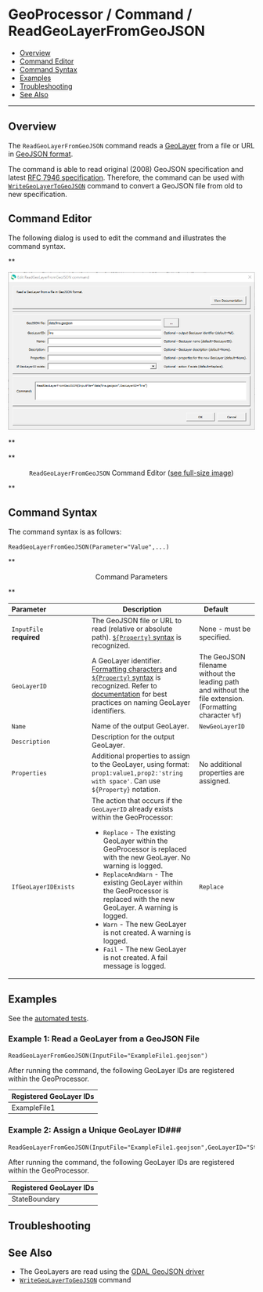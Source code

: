 # GeoProcessor / Command / ReadGeoLayerFromGeoJSON #

*   [Overview](#overview)
*   [Command Editor](#command-editor)
*   [Command Syntax](#command-syntax)
*   [Examples](#examples)
*   [Troubleshooting](#troubleshooting)
*   [See Also](#see-also)

-------------------------

## Overview ##

The `ReadGeoLayerFromGeoJSON` command reads a [GeoLayer](../../introduction/introduction.md#geolayer)
from a file or URL in [GeoJSON format](../../spatial-data-format-ref/GeoJSON/GeoJSON.md). 

The command is able to read original (2008) GeoJSON specification and
latest [RFC 7946 specification](https://tools.ietf.org/html/rfc7946).
Therefore, the command can be used with
[`WriteGeoLayerToGeoJSON`](../WriteGeoLayerToGeoJSON/WriteGeoLayerToGeoJSON.md)
command to convert a GeoJSON file from old to new specification.

## Command Editor ##

The following dialog is used to edit the command and illustrates the command syntax.

**<p style="text-align: center;">
![ReadGeoLayerFromGeoJSON](ReadGeoLayerFromGeoJSON.png)
</p>**

**<p style="text-align: center;">
`ReadGeoLayerFromGeoJSON` Command Editor (<a href="../ReadGeoLayerFromGeoJSON.png">see full-size image</a>)
</p>**

## Command Syntax ##

The command syntax is as follows:

```text
ReadGeoLayerFromGeoJSON(Parameter="Value",...)
```
**<p style="text-align: center;">
Command Parameters
</p>**

|**Parameter**&nbsp;&nbsp;&nbsp;&nbsp;&nbsp;&nbsp;&nbsp;&nbsp;&nbsp;&nbsp;&nbsp;&nbsp;&nbsp;&nbsp;&nbsp;&nbsp;&nbsp;&nbsp;&nbsp;&nbsp;&nbsp; | **Description** | **Default**&nbsp;&nbsp;&nbsp;&nbsp;&nbsp;&nbsp;&nbsp;&nbsp;&nbsp;&nbsp; |
| --------------|-----------------|----------------- |
| `InputFile`<br>**required**| The GeoJSON file or URL to read (relative or absolute path). [`${Property}` syntax](../../introduction/introduction.md#geoprocessor-properties-property) is recognized.| None - must be specified. |
| `GeoLayerID` | A GeoLayer identifier. [Formatting characters](../../introduction/introduction.md#geolayer-property-format-specifiers) and [`${Property}` syntax](../../introduction/introduction.md#geoprocessor-properties-property) is recognized. Refer to [documentation](../../best-practices/geolayer-identifiers.md) for best practices on naming GeoLayer identifiers.| The GeoJSON filename without the leading path and without the file extension. (Formatting character `%f`)|
| `Name` | Name of the output GeoLayer. | `NewGeoLayerID` |
| `Description` | Description for the output GeoLayer. | |
| `Properties` | Additional properties to assign to the GeoLayer, using format: `prop1:value1,prop2:'string with space'`.  Can use `${Property}` notation.  | No additional properties are assigned. |
| `IfGeoLayerIDExists` | The action that occurs if the `GeoLayerID` already exists within the GeoProcessor:<ul><li>`Replace` - The existing GeoLayer within the GeoProcessor is replaced with the new GeoLayer. No warning is logged.</li><li>`ReplaceAndWarn` - The existing GeoLayer within the GeoProcessor is replaced with the new GeoLayer. A warning is logged.</li><li>`Warn` - The new GeoLayer is not created. A warning is logged.</li><li>`Fail` - The new GeoLayer is not created. A fail message is logged.</li></ul> | `Replace` | 

## Examples ##

See the [automated tests](https://github.com/OpenWaterFoundation/owf-app-geoprocessor-python-test/tree/main/test/commands/ReadGeoLayerFromGeoJSON).

### Example 1: Read a GeoLayer from a GeoJSON File ###

```
ReadGeoLayerFromGeoJSON(InputFile="ExampleFile1.geojson")
```

After running the command, the following GeoLayer IDs are registered within the GeoProcessor. 

|Registered GeoLayer IDs|
|------|
|ExampleFile1|

### Example 2: Assign a Unique GeoLayer ID###

```
ReadGeoLayerFromGeoJSON(InputFile="ExampleFile1.geojson",GeoLayerID="StateBoundary")
```

After running the command, the following GeoLayer IDs are registered within the GeoProcessor. 

|Registered GeoLayer IDs|
|------|
|StateBoundary|

## Troubleshooting ##

## See Also ##

*   The GeoLayers are read using the [GDAL GeoJSON driver](https://gdal.org/drivers/vector/geojson.html#vector-geojson)
*   [`WriteGeoLayerToGeoJSON`](../WriteGeoLayerToGeoJSON/WriteGeoLayerToGeoJSON.md) command
